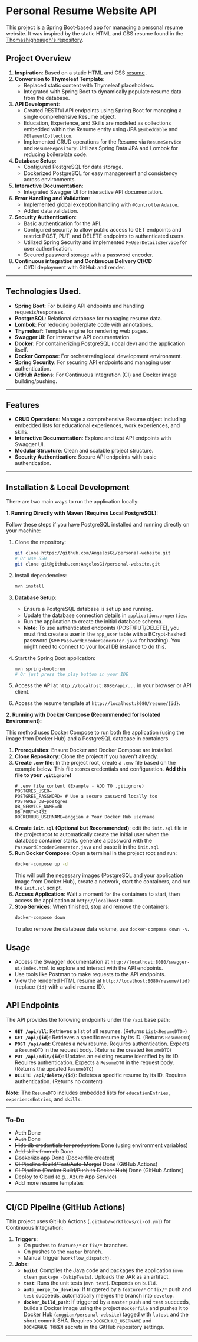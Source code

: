 # Personal Resume Website API

This project is a Spring Boot-based app for managing a personal resume website. It was inspired by the static HTML and CSS resume found in the [Thomashighbaugh's repository](https://github.com/Thomashighbaugh/resume).

## Project Overview

1. **Inspiration**: Based on a static HTML and CSS [resume](https://resume-thomas-leon-highbaugh.vercel.app/) .
2. **Conversion to Thymeleaf Template**:
   - Replaced static content with Thymeleaf placeholders.
   - Integrated with Spring Boot to dynamically populate resume data from the database.
3. **API Development**:
   - Created RESTful API endpoints using Spring Boot for managing a single comprehensive Resume object.
   - Education, Experience, and Skills are modeled as collections embedded within the Resume entity using JPA `@Embeddable` and `@ElementCollection`.
   - Implemented CRUD operations for the Resume via `ResumeService` and `ResumeRepository`. Utilizes Spring Data JPA and Lombok for reducing boilerplate code.
4. **Database Setup**:
   - Configured PostgreSQL for data storage.
   - Dockerized PostgreSQL for easy management and consistency across environments.
5. **Interactive Documentation**: 
   - Integrated Swagger UI for interactive API documentation.
6. **Error Handling and Validation**: 
   - Implemented global exception handling with `@ControllerAdvice`.
   - Added data validation.
7. **Security Authentication**: 
   - Basic authentication for the API.
   - Configured security to allow public access to GET endpoints and restrict POST, PUT, and DELETE endpoints to authenticated users.
   - Utilized Spring Security and implemented `MyUserDetailsService` for user authentication.
   - Secured password storage with a password encoder.
8. **Continuous integration and Continuous Delivery CI/CD**
   - CI/DI deployment with GitHub and render.

---

## Technologies Used.

- **Spring Boot**: For building API endpoints and handling requests/responses.
- **PostgreSQL**: Relational database for managing resume data.
- **Lombok**: For reducing boilerplate code with annotations.
- **Thymeleaf**: Template engine for rendering web pages.
- **Swagger UI**: For interactive API documentation.
- **Docker**: For containerizing PostgreSQL (local dev) and the application itself.
- **Docker Compose**: For orchestrating local development environment.
- **Spring Security**: For securing API endpoints and managing user authentication.
- **GitHub Actions**: For Continuous Integration (CI) and Docker image building/pushing.

---

## Features

- **CRUD Operations**: Manage a comprehensive Resume object including embedded lists for educational experiences, work experiences, and skills.
- **Interactive Documentation**: Explore and test API endpoints with Swagger UI.
- **Modular Structure**: Clean and scalable project structure.
- **Security Authentication**: Secure API endpoints with basic authentication.

---

## Installation & Local Development

There are two main ways to run the application locally:

**1. Running Directly with Maven (Requires Local PostgreSQL):**

Follow these steps if you have PostgreSQL installed and running directly on your machine:

1. Clone the repository:
   ```bash
   git clone https://github.com/AngelosGi/personal-website.git
   # Or use SSH
   git clone git@github.com:AngelosGi/personal-website.git
   ```

2. Install dependencies:
   ```bash
   mvn install
   ```

3. **Database Setup**:
   - Ensure a PostgreSQL database is set up and running.
   - Update the database connection details in `application.properties`.
   - Run the application to create the initial database schema.
   - **Note:** To use authenticated endpoints (POST/PUT/DELETE), you must first create a user in the `app_user` table with a BCrypt-hashed password (see `PasswordEncoderGenerator.java` for hashing). You might need to connect to your local DB instance to do this.

4. Start the Spring Boot application:
   ```bash
   mvn spring-boot:run
   # Or just press the play button in your IDE
   ```

5. Access the API at `http://localhost:8080/api/...` in your browser or API client.
6. Access the resume template at `http://localhost:8080/resume/{id}`.

**2. Running with Docker Compose (Recommended for Isolated Environment):**

This method uses Docker Compose to run both the application (using the image from Docker Hub) and a PostgreSQL database in containers.

1.  **Prerequisites**: Ensure Docker and Docker Compose are installed.
2.  **Clone Repository**: Clone the project if you haven't already.
3.  **Create `.env` file**: In the project root, create a `.env` file based on the example below. This file stores credentials and configuration. **Add this file to your `.gitignore`!**
    ```dotenv
    # .env file content (Example - ADD TO .gitignore)
    POSTGRES_USER=
    POSTGRES_PASSWORD= # Use a secure password locally too
    POSTGRES_DB=postgres
    DB_SERVICE_NAME=db
    DB_PORT=5432
    DOCKERHUB_USERNAME=anggian # Your Docker Hub username
    ```
4.  **Create `init.sql` (Optional but Recommended)**: edit the `init.sql` file in the project root to automatically create the initial user when the database container starts. generate a password with the `PasswordEncoderGenerator.java` and paste it in the `init.sql`
5.  **Run Docker Compose**: Open a terminal in the project root and run:
    ```bash
    docker-compose up -d
    ```
    This will pull the necessary images (PostgreSQL and your application image from Docker Hub), create a network, start the containers, and run the `init.sql` script.
6.  **Access Application**: Wait a moment for the containers to start, then access the application at `http://localhost:8080`.
7.  **Stop Services**: When finished, stop and remove the containers:
    ```bash
    docker-compose down
    ```
    To also remove the database data volume, use `docker-compose down -v`.

## Usage

- Access the Swagger documentation at `http://localhost:8080/swagger-ui/index.html` to explore and interact with the API endpoints.
- Use tools like Postman to make requests to the API endpoints.
- View the rendered HTML resume at `http://localhost:8080/resume/{id}` (replace `{id}` with a valid resume ID).

## API Endpoints

The API provides the following endpoints under the `/api` base path:

*   **`GET /api/all`**: Retrieves a list of all resumes. (Returns `List<ResumeDTO>`)
*   **`GET /api/{id}`**: Retrieves a specific resume by its ID. (Returns `ResumeDTO`)
*   **`POST /api/add`**: Creates a new resume. Requires authentication. Expects a `ResumeDTO` in the request body. (Returns the created `ResumeDTO`)
*   **`PUT /api/edit/{id}`**: Updates an existing resume identified by its ID. Requires authentication. Expects a `ResumeDTO` in the request body. (Returns the updated `ResumeDTO`)
*   **`DELETE /api/delete/{id}`**: Deletes a specific resume by its ID. Requires authentication. (Returns no content)

**Note:** The `ResumeDTO` includes embedded lists for `educationEntries`, `experienceEntries`, and `skills`.

---

### To-Do

- ~~Auth~~ Done
- ~~Auth~~ Done
- ~~Hide db credentials for production.~~ Done (using environment variables)
- ~~Add skills from db~~ Done
- ~~Dockerize app~~ Done (Dockerfile created)
- ~~CI Pipeline (Build/Test/Auto-Merge)~~ Done (GitHub Actions)
- ~~CI Pipeline (Docker Build/Push to Docker Hub)~~ Done (GitHub Actions)
- Deploy to Cloud (e.g., Azure App Service)
- Add more resume templates

---

## CI/CD Pipeline (GitHub Actions)

This project uses GitHub Actions (`.github/workflows/ci-cd.yml`) for Continuous Integration:

1.  **Triggers**:
    *   On pushes to `feature/*` or `fix/*` branches.
    *   On pushes to the `master` branch.
    *   Manual trigger (`workflow_dispatch`).
2.  **Jobs**:
    *   **`build`**: Compiles the Java code and packages the application (`mvn clean package -DskipTests`). Uploads the JAR as an artifact.
    *   **`test`**: Runs the unit tests (`mvn test`). Depends on `build`.
    *   **`auto_merge_to_develop`**: If triggered by a `feature/*` or `fix/*` push and `test` succeeds, automatically merges the branch into `develop`.
    *   **`docker_build_push`**: If triggered by a `master` push and `test` succeeds, builds a Docker image using the project `Dockerfile` and pushes it to Docker Hub (`anggian/personal-website`) tagged with `latest` and the short commit SHA. Requires `DOCKERHUB_USERNAME` and `DOCKERHUB_TOKEN` secrets in the GitHub repository settings.

---
